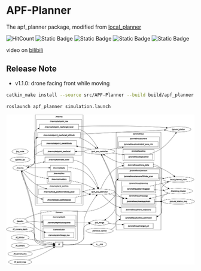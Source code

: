 # APF-Planner

The apf_planner package, modified from [local_planner](https://github.com/amov-lab/Prometheus/tree/v1.1/Modules/planning/local_planner)

![HitCount](https://img.shields.io/endpoint?url=https%3A%2F%2Fhits.dwyl.com%2FHuaYuXiao%2FAPF-Planner.json%3Fcolor%3Dpink)
![Static Badge](https://img.shields.io/badge/ROS-noetic-22314E?logo=ros)
![Static Badge](https://img.shields.io/badge/C%2B%2B-14-00599C?logo=cplusplus)
![Static Badge](https://img.shields.io/badge/MATLAB-2023b-?logo=)
![Static Badge](https://img.shields.io/badge/Ubuntu-20.04.6-E95420?logo=ubuntu)

video on [bilibili](https://www.bilibili.com/video/BV1Lr421u7z9/) 

## Release Note

- v1.1.0: drone facing front while moving

```bash
catkin_make install --source src/APF-Planner --build build/apf_planner
```

```bash
roslaunch apf_planner simulation.launch
```

![rqt_graph](log/2024-05-08/rosgraph.png)
